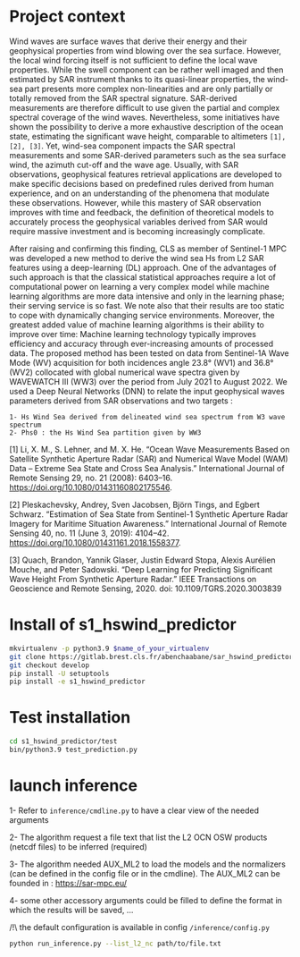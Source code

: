 
Project context
=====================

Wind waves are surface waves that derive their energy and their geophysical properties from wind 
blowing over the sea surface. However, the local wind forcing itself is not sufficient to define the local 
wave properties. While the swell component can be rather well imaged and then estimated by SAR 
instrument thanks to its quasi-linear properties, the wind-sea part presents more complex non-linearities 
and are only partially or totally removed from the SAR spectral signature. SAR-derived measurements are 
therefore difficult to use given the partial and complex spectral coverage of the wind waves. Nevertheless, 
some initiatives have shown the possibility to derive a more exhaustive description of the ocean state, 
estimating the significant wave height, comparable to altimeters ```[1], [2], [3]```. Yet, wind-sea component 
impacts the SAR spectral measurements and some SAR-derived parameters such as the sea surface 
wind, the azimuth cut-off and the wave age.
Usually, with SAR observations, geophysical features retrieval applications are developed to make 
specific decisions based on predefined rules derived from human experience, and on an understanding 
of the phenomena that modulate these observations. However, while this mastery of SAR observation 
improves with time and feedback, the definition of theoretical models to accurately process the 
geophysical variables derived from SAR would require massive investment and is becoming increasingly 
complicate.

After raising and confirming this finding, CLS as member of Sentinel-1 MPC was developed a new method to derive the wind sea
Hs from L2 SAR features using a deep-learning (DL) approach. One of the advantages of such approach 
is that the classical statistical approaches require a lot of computational power on learning a very complex 
model while machine learning algorithms are more data intensive and only in the learning phase; their 
serving service is so fast. We note also that their results are too static to cope with dynamically changing 
service environments. Moreover, the greatest added value of machine learning algorithms is their ability 
to improve over time: Machine learning technology typically improves efficiency and accuracy through 
ever-increasing amounts of processed data.
The proposed method has been tested on data from Sentinel-1A Wave Mode (WV) acquisition for 
both incidences angle 23.8° (WV1) and 36.8° (WV2) collocated with global numerical wave spectra given 
by WAVEWATCH III (WW3) over the period from July 2021 to August 2022. We used a Deep Neural Networks 
(DNN) to relate the input geophysical waves parameters derived from SAR observations and
two targets :

```
1- Hs Wind Sea derived from delineated wind sea spectrum from W3 wave spectrum
2- Phs0 : the Hs Wind Sea partition given by WW3
```

[1] Li, X. M., S. Lehner, and M. X. He. “Ocean Wave Measurements Based on Satellite Synthetic Aperture 
Radar (SAR) and Numerical Wave Model (WAM) Data – Extreme Sea State and Cross Sea Analysis.” 
International Journal of Remote Sensing 29, no. 21 (2008): 6403–16. 
https://doi.org/10.1080/01431160802175546.

[2] Pleskachevsky, Andrey, Sven Jacobsen, Björn Tings, and Egbert Schwarz. “Estimation of Sea State 
from Sentinel-1 Synthetic Aperture Radar Imagery for Maritime Situation Awareness.” International 
Journal of Remote Sensing 40, no. 11 (June 3, 2019): 4104–42.
https://doi.org/10.1080/01431161.2018.1558377.

[3] Quach, Brandon, Yannik Glaser, Justin Edward Stopa, Alexis Aurélien Mouche, and Peter Sadowski. 
“Deep Learning for Predicting Significant Wave Height From Synthetic Aperture Radar.” IEEE 
Transactions on Geoscience and Remote Sensing, 2020.
doi: 10.1109/TGRS.2020.3003839

Install of s1_hswind_predictor
==================

```bash
mkvirtualenv -p python3.9 $name_of_your_virtualenv
git clone https://gitlab.brest.cls.fr/abenchaabane/sar_hswind_predictor.git
git checkout develop
pip install -U setuptools
pip install -e s1_hswind_predictor
```

Test installation
===================
```bash
cd s1_hswind_predictor/test
bin/python3.9 test_prediction.py
```

launch inference
=================

1- Refer to ```inference/cmdline.py``` to have a clear view of the needed arguments

2- The algorithm request a file text that list the L2 OCN OSW products (netcdf files) to be inferred (required)

3- The algorithm needed AUX_ML2 to load the models and the normalizers (can be defined in the config file or in the cmdline). The AUX_ML2 can be founded in : https://sar-mpc.eu/

4- some other accessory arguments could be filled to define the format in which the results will be saved, ...

/!\ the default configuration is available in config ```/inference/config.py```

```bash
python run_inference.py --list_l2_nc path/to/file.txt
```
